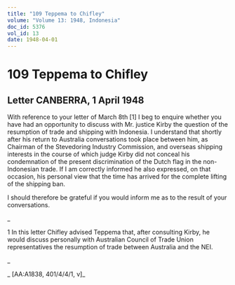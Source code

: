 ```yaml
---
title: "109 Teppema to Chifley"
volume: "Volume 13: 1948, Indonesia"
doc_id: 5376
vol_id: 13
date: 1948-04-01
---
```


# 109 Teppema to Chifley

## Letter CANBERRA, 1 April 1948

With reference to your letter of March 8th [1] I beg to enquire whether you have had an opportunity to discuss with Mr. justice Kirby the question of the resumption of trade and shipping with Indonesia. I understand that shortly after his return to Australia conversations took place between him, as Chairman of the Stevedoring Industry Commission, and overseas shipping interests in the course of which judge Kirby did not conceal his condemnation of the present discrimination of the Dutch flag in the non-Indonesian trade. If I am correctly informed he also expressed, on that occasion, his personal view that the time has arrived for the complete lifting of the shipping ban.

I should therefore be grateful if you would inform me as to the result of your conversations.

_

1 In this letter Chifley advised Teppema that, after consulting Kirby, he would discuss personally with Australian Council of Trade Union representatives the resumption of trade between Australia and the NEI.

_

_ [AA:A1838, 401/4/4/1, v]_
